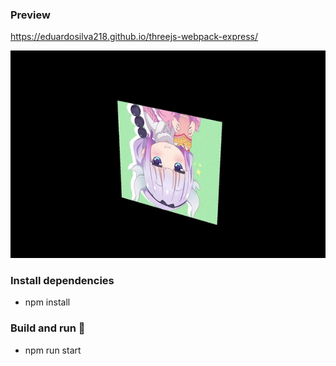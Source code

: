 ### Preview 
https://eduardosilva218.github.io/threejs-webpack-express/

![](readme-preview.gif)

### Install dependencies
* npm install

### Build and run :rocket:
* npm run start
